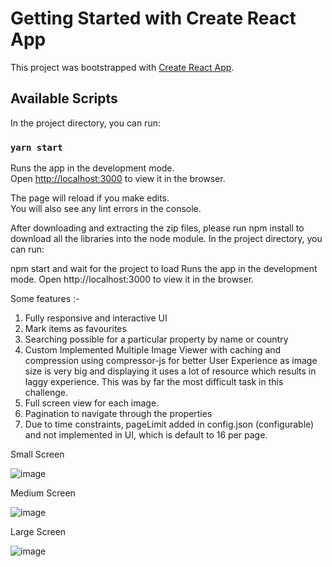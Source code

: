 # Getting Started with Create React App

This project was bootstrapped with [Create React App](https://github.com/facebook/create-react-app).

## Available Scripts

In the project directory, you can run:

### `yarn start`

Runs the app in the development mode.\
Open [http://localhost:3000](http://localhost:3000) to view it in the browser.

The page will reload if you make edits.\
You will also see any lint errors in the console.

After downloading and extracting the zip files, please run npm install to download all the libraries into the node module. In the project directory, you can run:

npm start and wait for the project to load
Runs the app in the development mode.
Open http://localhost:3000 to view it in the browser.

Some features :-
1. Fully responsive and interactive UI
2. Mark items as favourites
3. Searching possible for a particular property by name or country
4. Custom Implemented Multiple Image Viewer with caching and compression using compressor-js for better User Experience as image size is very big and displaying it uses a lot of resource which results in laggy experience. This was by far the most difficult task in this challenge.
5. Full screen view for each image.
6. Pagination to navigate through the properties
7. Due to time constraints, pageLimit added in config.json (configurable) and not implemented in UI, which is default to 16 per page.

Small Screen

![image](https://user-images.githubusercontent.com/21171567/145599007-58ad6ce8-6a77-42e7-82b7-2b4933b1891a.png)

Medium Screen

![image](https://user-images.githubusercontent.com/21171567/145599147-abca7bd9-7a86-42b0-9f2c-8b596291fbbd.png)

Large Screen

![image](https://user-images.githubusercontent.com/21171567/145599190-0e8ee5c5-47d4-413f-bac8-3b924b77d8bf.png)
